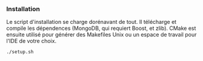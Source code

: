 ### Installation
Le script d'installation se charge dorénavant de tout. Il télécharge et compile les dépendences (MongoDB, qui requiert Boost, et zlib). CMake est ensuite utilisé pour générer des Makefiles Unix ou un espace de travail pour l'IDE de votre choix.
```
./setup.sh
```
